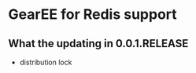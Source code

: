<h1>GearEE for Redis support</h1>

<h2>What the updating in 0.0.1.RELEASE</h2>
<ul>
<li>distribution lock</li>
</ul>
